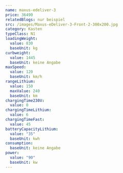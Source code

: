 ```yaml
---
name: maxus-edeliver-3
price: 36490
relatedBlogs: nur beispiel
src: /images/Maxus-eDeliver-3-Front-2-300x200.jpg
category: Kasten
typeClass: N1
loadingWeight:
  value: 830
  baseUnit: kg
curbweight:
  value: 1445
  baseUnit: keine Angabe
maxSpeed:
  value: 120
  baseUnit: km/h
rangeLithium:
  value: 150
  maxValue: 240
  baseUnit: km
chargingTime230V:
  value: 0
chargingTimeLithium:
  value: 6
chargingTimeFast:
  value: 45
batteryCapacityLithium:
  value: "35"
  baseUnit: kwh
consumption:
  baseUnit: keine Angabe
power:
  value: "90"
  baseUnit: kw
---
```

